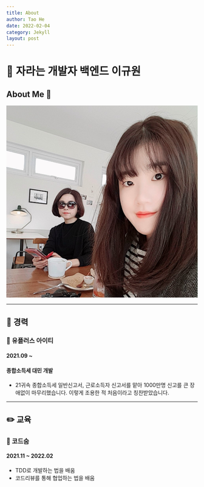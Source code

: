 ```yaml
---
title: About
author: Tao He
date: 2022-02-04
category: Jekyll
layout: post
---
```


# 🌱 자라는 개발자 백엔드 이규원
## About Me 👋

![프로필 사진](/assets/img/kyu.jpg)

---

## 🏃 경력 
### 📎 유플러스 아이티 
#### 2021.09 ~
#### 종합소득세 대민 개발 

* 21귀속 종합소득세 일반신고서, 근로소득자 신고서를 맡아 1000만명 신고를 큰 장애없이 마무리했습니다. 이렇게 조용한 적 처음이라고 칭찬받았습니다. 

---

## ✏️ 교육
### 📎 코드숨
#### 2021.11 ~ 2022.02

* TDD로 개발하는 법을 배움
* 코드리뷰를 통해 협업하는 법을 배움

